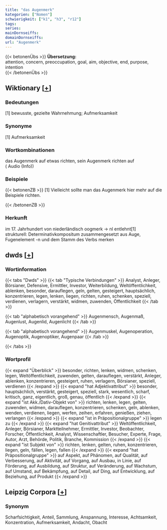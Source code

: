 ```yaml
---
title: "das Augenmerk"
kategorien: ["Nomen"]
schwierigkeit: ["k1", "h3", "r12"]
tags:
series:
mainDornseiffs:
domainDornseiffs:
url: "Augenmerk"
---
```


{{< betonenÜbs >}}
**Übersetzung:**  
attention, concern, preoccupation, goal, aim, objective, end, purpose, intention  
{{< /betonenÜbs >}}

## Wiktionary [[+](https://de.wiktionary.org/wiki/Augenmerk)]

### Bedeutungen
[1] bewusste, gezielte Wahrnehmung; Aufmerksamkeit  

### Synonyme
[1] Aufmerksamkeit  

### Wortkombinationen
das Augenmerk auf etwas richten, sein Augenmerk richten auf ( Audio (Info))  

### Beispiele
{{< betonenZB >}}
[1] Vielleicht sollte man das Augenmerk hier mehr auf die Beispiele richten.  

{{< /betonenZB >}}
### Herkunft
im 17. Jahrhundert von niederländisch oogmerk → nl entlehnt[1]  
strukturell: Determinativkompositum zusammengesetzt aus Auge, Fugenelement -n und dem Stamm des Verbs merken  



## dwds [[+](https://www.dwds.de/wb/Augenmerk)]

### Wortinformation
{{< tabs "Dwds" >}}
{{< tab "Typische Verbindungen" >}}
Analyst, Anleger, Börsianer, Defensive, Ermittler, Investor, Weiterbildung, Weltöffentlichkeit, ablenken, besonder, darauflegen, geln, gelten, gesteigert, hauptsächlich, konzentrieren, legen, lenken, liegen, richten, ruhen, schenken, speziell, verdienen, verlagern, verstärkt, widmen, zuwenden, Öffentlichkeit
{{< /tab >}}

{{< tab "alphabetisch vorangehend" >}}
Augenmensch, Augenmaß, Augenlust, Augenlid, Augenlicht
{{< /tab >}}

{{< tab "alphabetisch vorangehend" >}}
Augenmuskel, Augenoperation, Augenoptik, Augenoptiker, Augenpaar
{{< /tab >}}

{{< /tabs >}}

### Wortprofil
{{< expand "Überblick" >}} besonder, richten, lenken, widmen, schenken, legen, Weltöffentlichkeit, zuwenden, gelten, darauflegen, verstärkt, Anleger, ablenken, konzentrieren, gesteigert, ruhen, verlagern, Börsianer, speziell, verdienen {{< /expand >}}
{{< expand "hat Adjektivattribut" >}} besonder, hauptsächlich, verstärkt, gesteigert, speziell, stark, wesentlich, scharf, kritisch, ganz, eigentlich, groß, genau, öffentlich {{< /expand >}}
{{< expand "ist Akk./Dativ-Objekt von" >}} richten, lenken, legen, gelten, zuwenden, widmen, darauflegen, konzentrieren, schenken, geln, ablenken, wenden, verdienen, liegen, werfen, zeihen, erfahren, genießen, ziehen, verlangen {{< /expand >}}
{{< expand "ist in Präpositionalgruppe" >}} legen zu {{< /expand >}}
{{< expand "hat Genitivattribut" >}} Weltöffentlichkeit, Anleger, Börsianer, Marktteilnehmer, Ermittler, Investor, Beobachter, Forscher, Öffentlichkeit, Analyst, Wissenschaftler, Besucher, Experte, Frage, Autor, Arzt, Behörde, Politik, Branche, Kommission {{< /expand >}}
{{< expand "ist Subjekt von" >}} richten, lenken, gelten, ruhen, konzentrieren, liegen, geln, fällen, legen, fallen {{< /expand >}}
{{< expand "hat Präpositionalgruppe" >}} auf Aspekt, auf Phänomen, auf Qualität, auf Verbesserung, auf Aktivität, auf Vorgang, auf Ausbau, in Linie, auf Förderung, auf Ausbildung, auf Struktur, auf Veränderung, auf Wachstum, auf Umstand, auf Bekämpfung, auf Detail, auf Ding, auf Entwicklung, auf Beziehung, auf Produkt {{< /expand >}}

## Leipzig Corpora [[+](https://corpora.uni-leipzig.de/en/res?word=Augenmerk&corpusId=deu_newscrawl-public_2018)]


### Synonym
Scharfsichtigkeit, Anteil, Sammlung, Anspannung, Interesse, Achtsamkeit, Konzentration, Aufmerksamkeit, Andacht, Obacht

